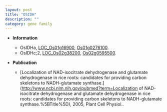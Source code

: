 ```yaml
---
layout: post
title: "OSIDH"
description: ""
category: gene family
---
```


* **Information**  
    + OsIDHa, [LOC_Os01g16900](http://rice.uga.edu/cgi-bin/ORF_infopage.cgi?orf=LOC_Os01g16900), [Os01g0276100](https://rapdb.dna.affrc.go.jp/locus/?name=Os01g0276100).
    + OsIDHc;2, [LOC_Os02g38200](http://rice.uga.edu/cgi-bin/ORF_infopage.cgi?orf=LOC_Os02g38200), [Os02g0595500](https://rapdb.dna.affrc.go.jp/locus/?name=Os02g0595500).

* **Publication**  
    + [Localization of NAD-isocitrate dehydrogenase and glutamate dehydrogenase in rice roots: candidates for providing carbon skeletons to NADH-glutamate synthase.](http://www.ncbi.nlm.nih.gov/pubmed?term=Localization of NAD-isocitrate dehydrogenase and glutamate dehydrogenase in rice roots: candidates for providing carbon skeletons to NADH-glutamate synthase.%5BTitle%5D), 2005, Plant Cell Physiol..


